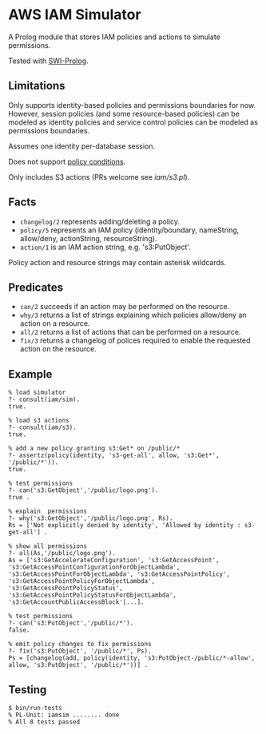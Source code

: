 AWS IAM Simulator
=================
A Prolog module that stores IAM policies and actions to simulate permissions.

Tested with [SWI-Prolog](https://www.swi-prolog.org/).

Limitations
-----------
Only supports identity-based policies and permissions boundaries for now. However, session policies (and some resource-based policies) can be modeled as identity policies and service control policies can be modeled as permissions boundaries.

Assumes one identity per-database session.

Does not support [policy conditions](https://docs.aws.amazon.com/IAM/latest/UserGuide/reference_policies_elements_condition.html).

Only includes S3 actions (PRs welcome see *iam/s3.pl*).

Facts
-----
* `changelog/2` represents adding/deleting a policy.
* `policy/5` represents an IAM policy (identity/boundary, nameString, allow/deny, actionString, resourceString).
* `action/1` is an IAM action string, e.g. 's3:PutObject'.

Policy action and resource strings may contain asterisk wildcards.

Predicates
----------
* `can/2` succeeds if an action may be performed on the resource.
* `why/3` returns a list of strings explaining which policies allow/deny an action on a resource.
* `all/2` returns a list of actions that can be performed on a resource.
* `fix/3` returns a changelog of polices required to enable the requested action on the resource.

Example
-------
    % load simulator
    ?- consult(iam/sim).
    true.
    
    % load s3 actions
    ?- consult(iam/s3).
    true.

    % add a new policy granting s3:Get* on /public/*
    ?- assertz(policy(identity, 's3-get-all', allow, 's3:Get*', '/public/*')).
    true.
    
    % test permissions
    ?- can('s3:GetObject','/public/logo.png').
    true .
    
    % explain  permissions
    ?- why('s3:GetObject','/public/logo.png', Rs).
    Rs = ['Not explicitly denied by identity', 'Allowed by identity : s3-get-all'] .
    
    % show all permissions
    ?- all(As,'/public/logo.png').
    As = ['s3:GetAccelerateConfiguration', 's3:GetAccessPoint', 's3:GetAccessPointConfigurationForObjectLambda', 's3:GetAccessPointForObjectLambda', 's3:GetAccessPointPolicy', 's3:GetAccessPointPolicyForObjectLambda', 's3:GetAccessPointPolicyStatus', 's3:GetAccessPointPolicyStatusForObjectLambda', 's3:GetAccountPublicAccessBlock'|...].

    % test permissions
    ?- can('s3:PutObject','/public/*').
    false.
    
    % emit policy changes to fix permissions
    ?- fix('s3:PutObject', '/public/*', Ps).
    Ps = [changelog(add, policy(identity, 's3:PutObject-/public/*-allow', allow, 's3:PutObject', '/public/*'))] .

Testing
-------
    $ bin/run-tests
    % PL-Unit: iamsim ........ done
    % All 8 tests passed

